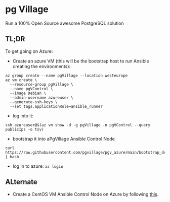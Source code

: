 # pg Village
Run a 100% Open Source awesome PostgreSQL solution

## TL;DR
To get going on Azure:
* Create an azure VM (this will be the bootstrap host to run Ansible creating the environments):
```
az group create --name pgVillage --location westeurope
az vm create \
  --resource-group pgVillage \
  --name pgVControl \
  --image Debian \
  --admin-username azureuser \
  --generate-ssh-keys \
  --set tags.applicationRole=ansible_runner
```
* log into it:
```
ssh azureuser@$(az vm show -d -g pgVillage -n pgVControl --query publicIps -o tsv)
```
* bootstrap it into aPgVillage Ansible Control Node
```
curl https://raw.githubusercontent.com/pgvillage/pgv_azure/main/bootstrap_debian.sh | bash
```
* log in to azure: `az login`

## ALternate
* Create a CentOS VM Ansible Control Node on Azure by following [this](https://docs.microsoft.com/en-us/azure/developer/ansible/install-on-linux-vm?tabs=azure-cli#install-ansible-on-an-azure-linux-virtual-machine).

